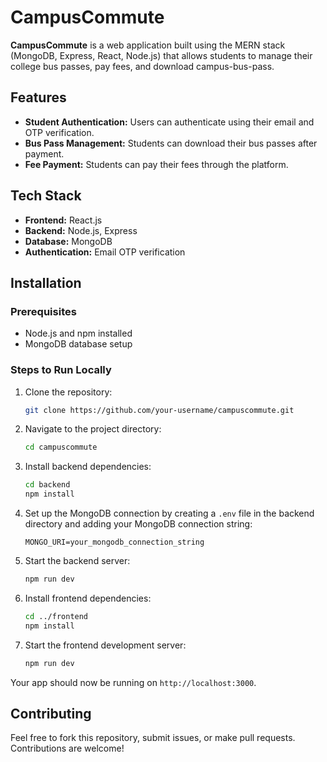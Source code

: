 # CampusCommute

**CampusCommute** is a web application built using the MERN stack (MongoDB, Express, React, Node.js) that allows students to manage their college bus passes, pay fees, and download campus-bus-pass.

## Features

- **Student Authentication:** Users can authenticate using their email and OTP verification.
- **Bus Pass Management:** Students can download their bus passes after payment.
- **Fee Payment:** Students can pay their fees through the platform.


## Tech Stack

- **Frontend:** React.js
- **Backend:** Node.js, Express
- **Database:** MongoDB
- **Authentication:** Email OTP verification

## Installation

### Prerequisites
- Node.js and npm installed
- MongoDB database setup

### Steps to Run Locally

1. Clone the repository:
    ```bash
    git clone https://github.com/your-username/campuscommute.git
    ```
2. Navigate to the project directory:
    ```bash
    cd campuscommute
    ```

3. Install backend dependencies:
    ```bash
    cd backend
    npm install
    ```

4. Set up the MongoDB connection by creating a `.env` file in the backend directory and adding your MongoDB connection string:
    ```
    MONGO_URI=your_mongodb_connection_string
    ```

5. Start the backend server:
    ```bash
    npm run dev
    ```

6. Install frontend dependencies:
    ```bash
    cd ../frontend
    npm install
    ```

7. Start the frontend development server:
    ```bash
    npm run dev
    ```

Your app should now be running on `http://localhost:3000`.

## Contributing

Feel free to fork this repository, submit issues, or make pull requests. Contributions are welcome!

